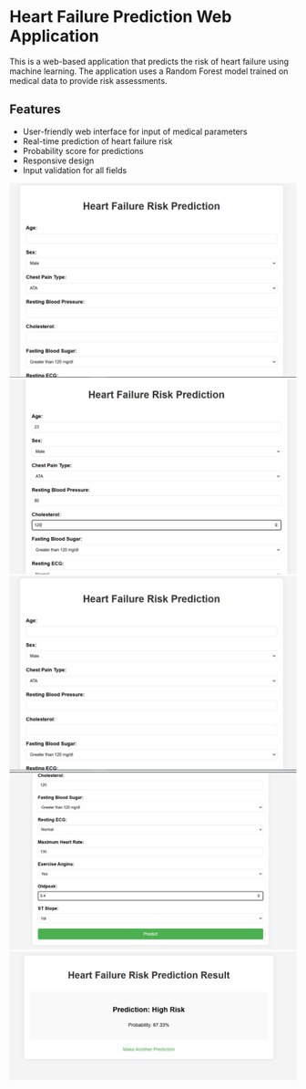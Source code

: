 # Heart Failure Prediction Web Application

This is a web-based application that predicts the risk of heart failure using machine learning. The application uses a Random Forest model trained on medical data to provide risk assessments.

## Features

- User-friendly web interface for input of medical parameters
- Real-time prediction of heart failure risk
- Probability score for predictions
- Responsive design
- Input validation for all fields

![Home Page](image.png)
![Home Page](H2.png)
![Home Page](Hp1.png)
![Home Page](H3.png)
![Home Page](h6.png)


   
